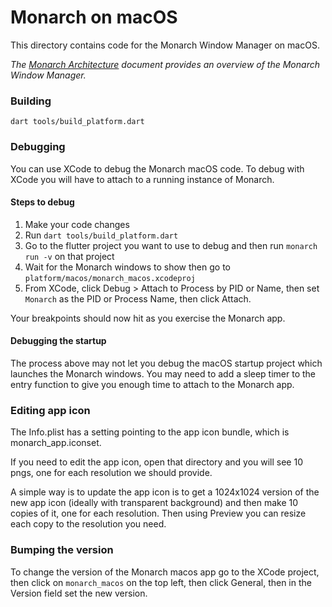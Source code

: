 # Monarch on macOS

This directory contains code for the Monarch Window Manager on macOS.

_The [Monarch Architecture](https://github.com/Dropsource/monarch/wiki/Monarch-Architecture)_ 
_document provides an overview of the Monarch Window Manager._

### Building
```
dart tools/build_platform.dart
```

### Debugging
You can use XCode to debug the Monarch macOS code. To debug with XCode you will have to
attach to a running instance of Monarch.

#### Steps to debug
1. Make your code changes
2. Run `dart tools/build_platform.dart`
3. Go to the flutter project you want to use to debug and then run `monarch run -v` on that project
4. Wait for the Monarch windows to show then go to `platform/macos/monarch_macos.xcodeproj`
5. From XCode, click Debug > Attach to Process by PID or Name, then set `Monarch` as the  PID or Process Name,
   then click Attach.

Your breakpoints should now hit as you exercise the Monarch app. 

#### Debugging the startup
The process above may not let you debug the macOS startup project which launches the 
Monarch windows. You may need to add a sleep timer to the entry function to give you 
enough time to attach to the Monarch app. 

### Editing app icon
The Info.plist has a setting pointing to the app icon bundle, which is monarch_app.iconset.

If you need to edit the app icon, open that directory and you will see 10 pngs, one for each resolution
we should provide.

A simple way is to update the app icon is to get a 1024x1024 version of the new app icon 
(ideally with transparent background) 
and then make 10 copies of it, one for each resolution. Then using Preview you can resize each copy
to the resolution you need.

### Bumping the version
To change the version of the Monarch macos app go to the XCode project, then click on `monarch_macos` on 
the top left, then click General, then in the Version field set the new version.
